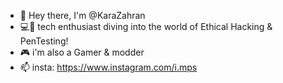 - 👋 Hey there, I'm @KaraZahran
- 💻🔐 tech enthusiast diving into the world of Ethical Hacking & PenTesting!
- 🎮 i'm also a Gamer & modder 
- 📫 insta: https://www.instagram.com/i.mps

<!---
KaraZahran/KaraZahran is a ✨ special ✨ repository because its `README.md` (this file) appears on your GitHub profile.
You can click the Preview link to take a look at your changes.
--->
